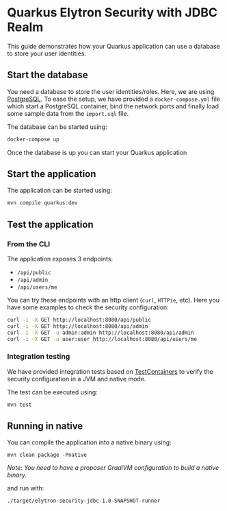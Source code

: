Quarkus Elytron Security with JDBC Realm
========================

This guide demonstrates how your Quarkus application can use a database to store your user identities.

## Start the database

You need a database to store the user identities/roles. Here, we are using [PostgreSQL](https://www.postgresql.org).
To ease the setup, we have provided a `docker-compose.yml` file which start a PostgreSQL container, bind the network ports
and finally load some sample data from the `import.sql` file.

The database can be started using:
 ```bash
 docker-compose up
 ```  

Once the database is up you can start your Quarkus application

## Start the application

The application can be started using: 

```bash
mvn compile quarkus:dev
```  

## Test the application

### From  the CLI
The application exposes 3 endpoints:
* `/api/public`
* `/api/admin`
* `/api/users/me`

You can try these endpoints with an http client (`curl`, `HTTPie`, etc).
Here you have some examples to check the security configuration:

```bash
curl -i -X GET http://localhost:8080/api/public
curl -i -X GET http://localhost:8080/api/admin
curl -i -X GET -u admin:admin http://localhost:8080/api/admin
curl -i -X GET -u user:user http://localhost:8080/api/users/me
```

### Integration testing

We have provided integration tests based on [TestContainers](https://www.testcontainers.org) to verify the security configuration in a JVM and native  mode.

The test can be executed using: 

```bash
mvn test
```  

## Running in native

You can compile the application into a native binary using:

`mvn clean package -Pnative`

_Note: You need to have a proposer GraalVM configuration to build a native binary._

and run with:

`./target/elytron-security-jdbc-1.0-SNAPSHOT-runner` 
